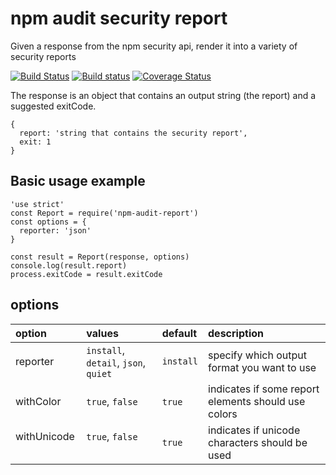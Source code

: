 # npm audit security report

Given a response from the npm security api, render it into a variety of security reports

[![Build Status](https://travis-ci.org/npm/npm-audit-report.svg?branch=master)](https://travis-ci.org/npm/npm-audit-report)
[![Build status](https://ci.appveyor.com/api/projects/status/qictiokvxmqkiuvi/branch/master?svg=true)](https://ci.appveyor.com/project/evilpacket/npm-audit-report/branch/master)
[![Coverage Status](https://coveralls.io/repos/github/npm/npm-audit-report/badge.svg?branch=master)](https://coveralls.io/github/npm/npm-audit-report?branch=master)

The response is an object that contains an output string (the report) and a suggested exitCode.
```
{
  report: 'string that contains the security report',
  exit: 1
}
```


## Basic usage example

```
'use strict'
const Report = require('npm-audit-report')
const options = {
  reporter: 'json'
}

const result = Report(response, options)
console.log(result.report)
process.exitCode = result.exitCode
```


## options

| option        | values                               | default   | description |
| :---          | :---                                 | :---      |:--- |
| reporter      | `install`, `detail`, `json`, `quiet` | `install` | specify which output format you want to use |
| withColor     | `true`, `false`                      | `true`    | indicates if some report elements should use colors |
| withUnicode   | `true`, `false`                      | `true`    | indicates if unicode characters should be used|

